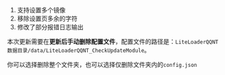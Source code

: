 1. 支持设置多个镜像
2. 移除设置页多余的字符
3. 修改了部分报错日志输出

本次更新需要在**更新后手动删除配置文件**，配置文件的路径是：`LiteLoaderQQNT数据目录/data/LiteLoaderQQNT_CheckUpdateModule`。

你可以选择删除整个文件夹，也可以选择仅删除文件夹内的`config.json`